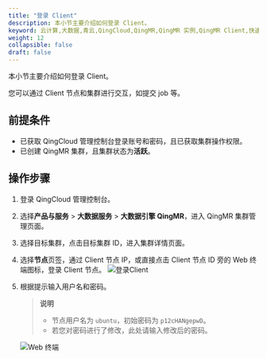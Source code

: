 ```yaml
---
title: "登录 Client"
description: 本小节主要介绍如何登录 Client。 
keyword: 云计算,大数据,青云,QingCloud,QingMR,QingMR 实例,QingMR Client,快速入门
weight: 12
collapsible: false
draft: false
---
```


本小节主要介绍如何登录 Client。

您可以通过 Client 节点和集群进行交互，如提交 job 等。

## 前提条件

- 已获取 QingCloud 管理控制台登录账号和密码，且已获取集群操作权限。
- 已创建 QingMR 集群，且集群状态为**活跃**。

## 操作步骤

1. 登录 QingCloud 管理控制台。
2. 选择**产品与服务** > **大数据服务** > **大数据引擎 QingMR**，进入 QingMR 集群管理页面。
3. 选择目标集群，点击目标集群 ID，进入集群详情页面。
4. 选择**节点**页签，通过 Client 节点 IP，或直接点击 Client 节点 ID 旁的 Web 终端图标，登录 Client 节点。
   ![登录Client](../../_images/qingmr_node_list.png)
5. 根据提示输入用户名和密码。   
   > **说明**
   > 
   > - 节点用户名为 `ubuntu`，初始密码为 `p12cHANgepwD`。   
   > - 若您对密码进行了修改，此处请输入修改后的密码。   
   
   ![Web 终端](../../_images/Client_web_terminal.png)